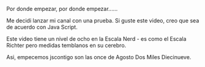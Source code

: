Por donde empezar, por donde empezar......

Me decidi lanzar mi canal con una prueba. Si guste este video, creo que sea de acuerdo con Java Script.

Este video tiene un nivel de ocho en la Escala Nerd - es como el Escala Richter pero medidas temblanos en su cerebro.

Asi, empecemos jscontigo son las once de Agosto Dos Miles Diecinueve.
